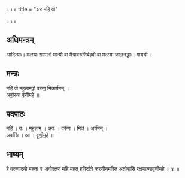 +++
title = "०४ महि वो"

+++
## अधिमन्त्रम्
आदित्याः। मत्स्यः साम्मदो मान्यो वा मैत्रावरुणिर्बहवो वा मत्स्या जालनद्धाः। गायत्री।

## मन्त्रः
महि॑ वो मह॒तामवो॒ वरु॑ण॒ मित्रार्य॑मन् ।  
अवां॒स्या वृ॑णीमहे ॥

## पदपाठः
महि॑ । वः॒ । म॒ह॒ताम् । अवः॑ । वरु॑ण । मित्र॑ । अर्य॑मन् ।  
अवां॑सि । आ । वृ॒णी॒म॒हे॒ ॥

## भाष्यम्
हे वरुणादयो महतां वः अवोरक्षणं महि महत् हविर्दात्रे करणीयमस्ति अतोवांसि रक्षणान्यावृणीमहे ॥ ४ ॥